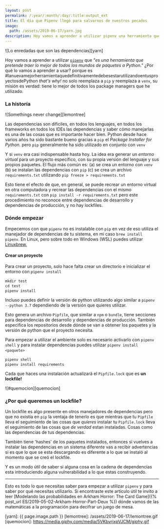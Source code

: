 ```yaml
---
layout: post
permalink: /:year/:month/:day/:title:output_ext
title: El día que Pipenv llegó para salvarnos de nuestros pecados
image:
  path: /assets/2019-06-17/yarn.jpg
description: Hoy vamos a aprender a utilizar pipenv una herramienta que trae lo mejor de todos los manejadores de paquetes a Python.
---
```


![Lo enredadas que son las dependencias][yarn]

Hoy vamos a aprender a utilizar [`pipenv`](https://docs.pipenv.org/) que _"es una herramienta que pretende traer lo mejor de todos los mundos de paquetes a Python."_ ¿Por qué lo vamos a aprender a usar? porque es #lanuevamejorherramientaquedefinitivamentedebesestarutilizandoentusproyectosdePython _that's why!_ no solo reemplaza a `pip` y reemplaza a `venv`, su misión es verdad: tiene lo mejor de todos los package managers que he utilizado.

<!--more-->

### La historía

![Somethings never change][lemontree]

Las dependencias son dificiles, en todos los lenguajes, en todos los frameworks en todos los IDEs las dependencias y saber cómo manejarlas es una de las cosas que es importante hacer bien. Python desde hace varios años ha sido bastante bueno gracias a `pip` el _Package Installer for Python._ pero `pip` generalmente ha sido utilizado en conjunto con `venv`

Y si `venv` era casi indispensable hasta hoy. La idea era generar un _entorno virtual_ para un proyecto específico, con su propia versión del lenguaje y sus propios paquetes. El flujo más común es: (a) se crea un entorno con `venv` (b) se instalan las dependencias con `pip` (c) se crea un archivo `requirements.txt` utilizando `pip freeze > requirements.txt`

Esto tiene el efecto de que, en general, se puede recrear un entorno virtual en otra computadora y recrear las dependencias con el mismo `requirements.txt` con `pip install -r requirements.txt` pero este procedimiento no reconoce entre dependencias de desarrollo y dependencias de producción, y no hay lockfiles.

### Dónde empezar

Empecemos con que `pipenv` no es instalable con `pip` en vez de eso utiliza el manejador de dependencias de tu sistema, en mi caso `brew install pipenv`. En Linux, pero sobre todo en Windows (WSL) puedes utilizar [Linuxbrew.](https://docs.brew.sh/Homebrew-on-Linux)

#### Crear un proyecto

Para crear un proyecto, solo hace falta crear un directorio e inicializar el entorno con `pipenv install`

```shell
mkdir test
cd test
pipenv install
```

Incluso puedes definir la versión de python utilizando algo similar a `pipenv --python 3.7` dependiendo de la versión que quieres utilizar.

Esto genera un archivo `Pipfile`, que similar a `npm` o `bundle`, tiene secciones para dependencias de desarrollo y dependencias de producción. También especifica los repositorios desde dónde se van a obtener los paquetes y la versión de python que el proyecto necesita.

Para empezar a utilizar el ambiente solo es necesario activarlo con `pipenv shell` y para instalar dependencias puedes utilizar `pipenv install <paquete>`

```shell
pipenv shell
pipenv install requirements
```

Cada que haces una instalación actualizará el `Pipfile.lock` que es **un lockfile!**

![#quemocion][quemocion]

### ¿Por qué queremos un lockfile?

Un lockfile es algo presente en otros manejadores de dependencias pero que no existía en `pip` la ventaja de tenerlo es que mientras que tu `Pipfile` lleva el seguimiento de las cosas que _quieres_ instalar tu `Pipfile.lock` lleva el seguimiento de las cosas que _de verdad_ estan instaladas. Cosas como las dependencias de tus dependencias.

También tiene 'hashes' de los paquetes instalados, entonces si vuelves a instalar las dependencias en un sistema diferente vas a recibir advertencias si es que lo que se esta descargando es diferente a lo que se instaló al momento que se creó el lockfile.

Y es un modo útil de saber si alguna cosa en la cadena de dependencias esta introduciendo alguna vulnerabilidad a lo que estas construyendo.

---

Esto es todo lo que necesitas saber para empezar a utilizar `pipenv` y para saber por qué necesitas utilizarlo. Si encontraste este artículo útil te invito a leer [Modelando las probabilidades en Arkham Horror: The Card Game]({% post_url ES/2019-05-02-Arkham-Horror-Part-Deux %}) dónde vamos de las matemáticas a la programación para decifrar un juego de mesa.

[yarn]: {{ page.image.path }}
[lemontree]: /assets/2019-06-17/lemontree.gif
[quemocion]: https://media.giphy.com/media/5VKbvrjxpVJCM/giphy.gif
